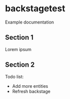 # backstagetest

Example documentation

## Section 1

Lorem ipsum

## Section 2

Todo list:
- Add more entities
- Refresh backstage
